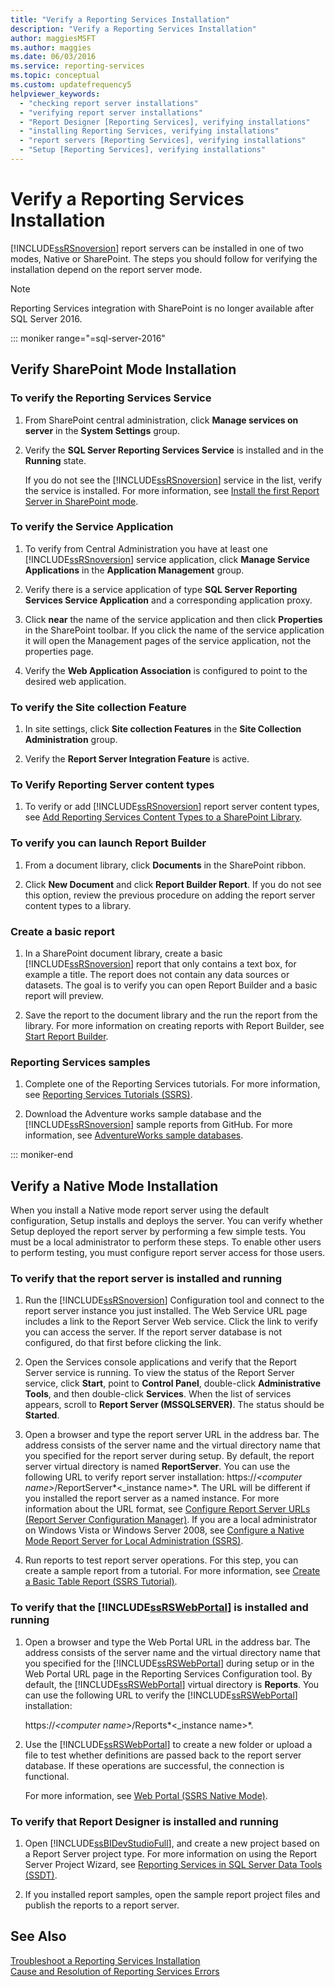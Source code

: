 ```yaml
---
title: "Verify a Reporting Services Installation"
description: "Verify a Reporting Services Installation"
author: maggiesMSFT
ms.author: maggies
ms.date: 06/03/2016
ms.service: reporting-services
ms.topic: conceptual
ms.custom: updatefrequency5
helpviewer_keywords:
  - "checking report server installations"
  - "verifying report server installations"
  - "Report Designer [Reporting Services], verifying installations"
  - "installing Reporting Services, verifying installations"
  - "report servers [Reporting Services], verifying installations"
  - "Setup [Reporting Services], verifying installations"
---
```

# Verify a Reporting Services Installation
  [!INCLUDE[ssRSnoversion](../../includes/ssrsnoversion-md.md)] report servers can be installed in one of two modes, Native or SharePoint. The steps you should follow for verifying the installation depend on the report server mode.  

> [!NOTE]
> Reporting Services integration with SharePoint is no longer available after SQL Server 2016.

::: moniker range="=sql-server-2016"
  
##  <a name="bkmk_sharepointmode"></a> Verify SharePoint Mode Installation  
  
### To verify the Reporting Services Service  
  
1.  From SharePoint central administration, click **Manage services on server** in the **System Settings** group.  
  
2.  Verify the **SQL Server Reporting Services Service** is installed and in the **Running** state.  
  
     If you do not see the [!INCLUDE[ssRSnoversion](../../includes/ssrsnoversion-md.md)] service in the list, verify the service is installed. For more information, see [Install the first Report Server in SharePoint mode](install-the-first-report-server-in-sharepoint-mode.md).  
  
### To verify the Service Application  
  
1.  To verify from Central Administration you have at least one [!INCLUDE[ssRSnoversion](../../includes/ssrsnoversion-md.md)] service application, click **Manage Service Applications** in the **Application Management** group.  
  
2.  Verify there is a service application of type **SQL Server Reporting Services Service Application** and a corresponding application proxy.  
  
3.  Click **near** the name of the service application and then click **Properties** in the SharePoint toolbar.  If you click the name of the service application it will open the Management pages of the service application, not the properties page.  
  
4.  Verify the **Web Application Association** is configured to point to the desired web application.  
  
### To verify the Site collection Feature  
  
1.  In site settings, click **Site collection Features** in the **Site Collection Administration** group.  
  
2.  Verify the **Report Server Integration Feature** is active.  
  
### To Verify Reporting Server content types  
  
1.  To verify or add [!INCLUDE[ssRSnoversion](../../includes/ssrsnoversion-md.md)] report server content types, see [Add Reporting Services Content Types to a SharePoint Library](../../reporting-services/report-server-sharepoint/add-reporting-services-content-types-to-a-sharepoint-library.md).  
  
### To verify you can launch Report Builder  
  
1.  From a document library, click **Documents** in the SharePoint ribbon.  
  
2.  Click **New Document** and click **Report Builder Report**. If you do not see this option, review the previous procedure on adding the report server content types to a library.  
  
### Create a basic report  
  
1.  In a SharePoint document library, create a basic [!INCLUDE[ssRSnoversion](../../includes/ssrsnoversion-md.md)] report that only contains a text box, for example a title. The report does not contain any data sources or datasets. The goal is to verify you can open Report Builder and a basic report will preview.  
  
2.  Save the report to the document library and the run the report from the library. For more information on creating reports with Report Builder, see [Start Report Builder](../report-builder/start-report-builder.md).  
  
### Reporting Services samples  
  
1.  Complete one of the Reporting Services tutorials. For more information, see [Reporting Services Tutorials &#40;SSRS&#41;](../../reporting-services/reporting-services-tutorials-ssrs.md).  
  
2.  Download the Adventure works sample database and the [!INCLUDE[ssRSnoversion](../../includes/ssrsnoversion-md.md)] sample reports from GitHub. For more information, see [AdventureWorks sample databases](https://github.com/Microsoft/sql-server-samples/releases).  

::: moniker-end
  
##  <a name="bkmk_nativemode"></a> Verify a Native Mode Installation  
 When you install a Native mode report server using the default configuration, Setup installs and deploys the server. You can verify whether Setup deployed the report server by performing a few simple tests. You must be a local administrator to perform these steps. To enable other users to perform testing, you must configure report server access for those users.  
  
### To verify that the report server is installed and running  
  
1.  Run the [!INCLUDE[ssRSnoversion](../../includes/ssrsnoversion-md.md)] Configuration tool and connect to the report server instance you just installed. The Web Service URL page includes a link to the Report Server Web service. Click the link to verify you can access the server. If the report server database is not configured, do that first before clicking the link.  
  
2.  Open the Services console applications and verify that the Report Server service is running. To view the status of the Report Server service, click **Start**, point to **Control Panel**, double-click **Administrative Tools**, and then double-click **Services**. When the list of services appears, scroll to **Report Server (MSSQLSERVER)**. The status should be **Started**.  
  
3.  Open a browser and type the report server URL in the address bar. The address consists of the server name and the virtual directory name that you specified for the report server during setup. By default, the report server virtual directory is named **ReportServer**. You can use the following URL to verify report server installation: https://*\<computer name>*/ReportServer*\<_instance name>*. The URL will be different if you installed the report server as a named instance. For more information about the URL format, see [Configure Report Server URLs  &#40;Report Server Configuration Manager&#41;](../../reporting-services/install-windows/configure-report-server-urls-ssrs-configuration-manager.md). If you are a local administrator on Windows Vista or Windows Server 2008, see [Configure a Native Mode Report Server for Local Administration &#40;SSRS&#41;](../../reporting-services/report-server/configure-a-native-mode-report-server-for-local-administration-ssrs.md).  
  
4.  Run reports to test report server operations. For this step, you can create a sample report from a tutorial. For more information, see [Create a Basic Table Report &#40;SSRS Tutorial&#41;](../../reporting-services/create-a-basic-table-report-ssrs-tutorial.md).  
  
### To verify that the [!INCLUDE[ssRSWebPortal](../../includes/ssrswebportal.md)] is installed and running  
  
1.  Open a browser and type the Web Portal URL in the address bar. The address consists of the server name and the virtual directory name that you specified for the [!INCLUDE[ssRSWebPortal](../../includes/ssrswebportal.md)] during setup or in the Web Portal URL page in the Reporting Services Configuration tool. By default, the [!INCLUDE[ssRSWebPortal](../../includes/ssrswebportal.md)] virtual directory is **Reports**. You can use the following URL to verify the [!INCLUDE[ssRSWebPortal](../../includes/ssrswebportal.md)] installation:  
  
     https://*\<computer name>*/Reports*\<_instance name>*.  
  
2.  Use the [!INCLUDE[ssRSWebPortal](../../includes/ssrswebportal.md)] to create a new folder or upload a file to test whether definitions are passed back to the report server database. If these operations are successful, the connection is functional.  
  
     For more information, see [Web Portal &#40;SSRS Native Mode&#41;](../../reporting-services/web-portal-ssrs-native-mode.md).  
  
### To verify that Report Designer is installed and running  
  
1.  Open [!INCLUDE[ssBIDevStudioFull](../../includes/ssbidevstudiofull-md.md)], and create a new project based on a Report Server project type. For more information on using the Report Server Project Wizard, see [Reporting Services in SQL Server Data Tools &#40;SSDT&#41;](../../reporting-services/tools/reporting-services-in-sql-server-data-tools-ssdt.md).  
  
2.  If you installed report samples, open the sample report project files and publish the reports to a report server.  
  
## See Also  
 [Troubleshoot a Reporting Services Installation](../../reporting-services/install-windows/troubleshoot-a-reporting-services-installation.md)   
 [Cause and Resolution of Reporting Services Errors](../../reporting-services/troubleshooting/cause-and-resolution-of-reporting-services-errors.md)  
  
  
